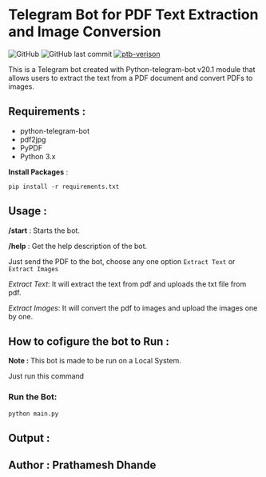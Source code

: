 # Telegram Bot for PDF Text Extraction and Image Conversion

![GitHub](https://img.shields.io/github/license/prathameshdhande22/pdftxtbot?color=red&logo=github&style=flat-square) 
![GitHub last commit](https://img.shields.io/github/last-commit/prathameshdhande22/pdftxtbot?style=flat-square)
<a href="https://docs.python-telegram-bot.org/en/stable/index.html">
![ptb-verison](https://img.shields.io/badge/python_telegram_bot-v20.1-blue)</a>

This is a Telegram bot created with Python-telegram-bot v20.1 module that allows users to extract the text from a PDF document and convert PDFs to images.

## Requirements :
- python-telegram-bot
- pdf2jpg
- PyPDF
- Python 3.x

**Install Packages** :
```
pip install -r requirements.txt
```

## Usage :
**/start** : Starts the bot.

**/help** : Get the help description of the bot.

Just send the PDF to the bot, choose any one option ```Extract Text``` or ```Extract Images```

_Extract Text_:
It will extract the text from pdf and uploads the txt file from pdf.

_Extract Images_:
It will convert the pdf to images and upload the images one by one.

## How to cofigure the bot to Run :
**Note :** This bot is made to be run on a Local System. 

Just run this command
### Run the Bot:
```
python main.py
```

## Output : 


## Author : Prathamesh Dhande